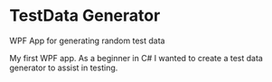 # TestData Generator
WPF App for generating random test data

My first WPF app.
As a beginner in C# I wanted to create a test data generator to assist in testing.
